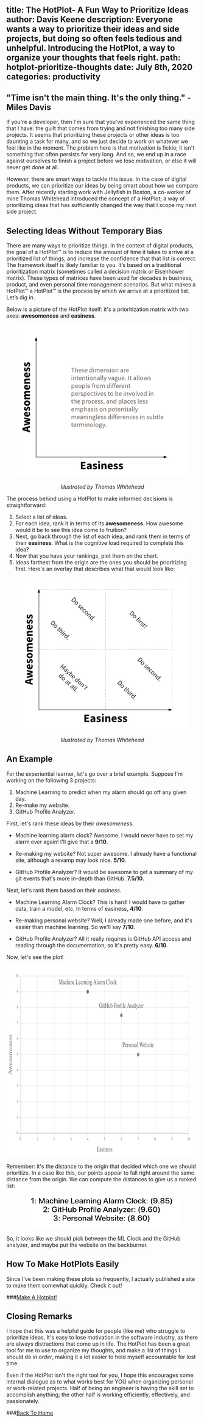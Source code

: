 title: The HotPlot- A Fun Way to Prioritize Ideas
author: Davis Keene
description: Everyone wants a way to prioritize their ideas and side projects, but doing so often feels tedious and unhelpful. Introducing the HotPlot, a way to organize your thoughts that feels right.
path: hotplot-prioritize-thoughts
date: July 8th, 2020
categories: productivity
---
## "Time isn't the main thing. It's the only thing." - Miles Davis
If you're a developer, then I'm sure that you've experienced the same thing that I have: the guilt that comes from trying and not finishing
too many side projects. It seems that prioritizing these projects or other ideas is too daunting a task for many, and so we just decide to 
work on whatever we feel like in the moment. The problem here is that motivation is fickle; it isn't something that often persists for very long.
And so, we end up in a race against ourselves to finish a project before we lose motivation, or else it will never get done at all.

However, there are smart ways to tackle this issue. In the case of digital products, we can prioritize our ideas by being smart about how we compare them.
After recently starting work with Jellyfish in Boston, a co-worker of mine Thomas Whitehead introduced the concept of a HotPlot; a way of prioritizing ideas
that has sufficiently changed the way that I scope my next side project.

## Selecting Ideas Without Temporary Bias
There are many ways to prioritize things. In the context of digital products, the goal of a HotPlot™ is to reduce the amount of time it takes to arrive at a prioritized list of things, and increase the confidence that that list is correct. 
The framework itself is likely familiar to you. It’s based on a traditional prioritization matrix (sometimes called a decision matrix or Eisenhower matrix). These types of matrices have been used for decades in business, product, and even personal time management scenarios. But what makes a HotPlot™ a HotPlot™ is the process by which we arrive at a prioritized list. 
Let’s dig in. 

Below is a picture of the HotPlot itself: it's a prioritization matrix with two axes: **awesomeness** and **easiness**.

<center>
<img src="../assets/images/hotplot/hotplot-ranking.png" width="450" height="400" />

<i>Illustrated by Thomas Whitehead</i>
</center>

The process behind using a HotPlot to make informed decisions is straightforward:

1. Select a list of ideas.
2. For each idea, rank it in terms of its **awesomeness**. How awesome would it be to see this idea come to fruition?
3. Next, go back through the list of each idea, and rank them in terms of their **easiness**. What is the cognitive load required to complete this idea?
4. Now that you have your rankings, plot them on the chart.
5. Ideas farthest from the origin are the ones you should be prioritizing first. Here's an overlay that describes what that would look like:

<center>
<img src="../assets/images/hotplot/hotplot-scales.png" width="450" height="400" />

<i>Illustrated by Thomas Whitehead</i>
</center>

## An Example
For the experiential learner, let's go over a brief example. Suppose I'm working on the following 3 projects:
1. Machine Learning to predict when my alarm should go off any given day.
2. Re-make my website.
3. GitHub Profile Analyzer.

First, let's rank these ideas by their *awesomeness*.

- Machine learning alarm clock? Awesome. I would never have to set my alarm ever again! I'll give that a **9/10**.

- Re-making my website? Not super awesome. I already have a functional site, although a revamp may look nice. **5/10**.

- GitHub Profile Analyzer? It would be awesome to get a summary of my git events that's more in-depth than GitHub. **7.5/10**.

Next, let's rank them based on their *easiness*.

- Machine Learning Alarm Clock? This is hard! I would have to gather data, train a model, etc. In terms of easiness, **4/10**.

- Re-making personal website? Well, I already made one before, and it's easier than machine learning. So we'll say **7/10**.

- GitHub Profile Analyzer? All it really requires is GitHub API access and reading through the documentation, so it's pretty easy. **6/10**.

Now, let's see the plot!

<center>
<img src="../assets/images/hotplot/hotplot-example.png" width="800" height="500" />
</center>

Remember: it's the distance to the origin that decided which one we should prioritize. In a case like this,
our points appear to fall right around the same distance from the origin. We can compute the distances to give us a
ranked list:

<center>
<img src="../assets/images/hotplot/hotplot-example-2.png" width="400" height="90" />
</center>

So, it looks like we should pick between the ML Clock and the GitHub analyzer, and maybe put the website on the backburner.

## How To Make HotPlots Easily
Since I've been making these plots so frequently, I actually published a site to make them somewhat quickly. Check it out!

###[Make A Hotplot!](https://hotplotit.vercel.app)

## Closing Remarks
I hope that this was a helpful guide for people (like me) who struggle to prioritize ideas. It's easy to lose motivation in the software industry, as there are always distractions
that come up in life. The HotPlot has been a great tool for me to use to organize my thoughts, and make a list of things I should do *in order*, making it a lot
easier to hold myself accountable for lost time.

Even if the HotPlot isn't the right tool for you, I hope this encourages some internal dialogue as to what works best for YOU when organizing personal or work-related
projects. Half of being an engineer is having the skill set to accomplish anything; the other half is working efficiently, effectively, and passionately.

###[Back To Home](../)